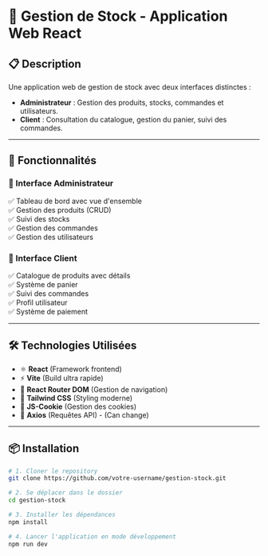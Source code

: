 # 🏪 Gestion de Stock - Application Web React

## 📋 Description
Une application web de gestion de stock avec deux interfaces distinctes :  
- **Administrateur** : Gestion des produits, stocks, commandes et utilisateurs.  
- **Client** : Consultation du catalogue, gestion du panier, suivi des commandes.  

---

## 🚀 Fonctionnalités

### 🔹 Interface Administrateur  
✅ Tableau de bord avec vue d'ensemble  
✅ Gestion des produits (CRUD)  
✅ Suivi des stocks  
✅ Gestion des commandes  
✅ Gestion des utilisateurs  

### 🔹 Interface Client  
✅ Catalogue de produits avec détails  
✅ Système de panier  
✅ Suivi des commandes  
✅ Profil utilisateur  
✅ Système de paiement  

---

## 🛠 Technologies Utilisées  
- ⚛️ **React** (Framework frontend)  
- ⚡ **Vite** (Build ultra rapide)  
- 🚦 **React Router DOM** (Gestion de navigation)  
- 🎨 **Tailwind CSS** (Styling moderne)  
- 🍪 **JS-Cookie** (Gestion des cookies)  
- 🔗 **Axios** (Requêtes API) - (Can change) 

---

## 📦 Installation  

```bash
# 1. Cloner le repository
git clone https://github.com/votre-username/gestion-stock.git

# 2. Se déplacer dans le dossier
cd gestion-stock

# 3. Installer les dépendances
npm install

# 4. Lancer l'application en mode développement
npm run dev
